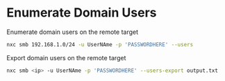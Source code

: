 # Enumerate Domain Users

Enumerate domain users on the remote target

```bash
nxc smb 192.168.1.0/24 -u UserNAme -p 'PASSWORDHERE' --users
```

Export domain users on the remote target

```bash
nxc smb <ip> -u UserNAme -p 'PASSWORDHERE' --users-export output.txt
```
